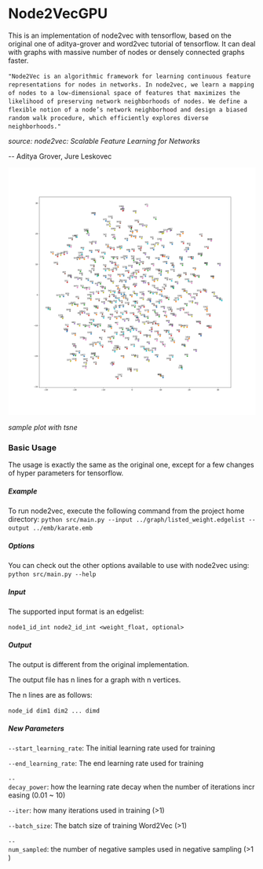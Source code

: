 # Node2VecGPU
This is an implementation of node2vec with tensorflow, based on the original one of aditya-grover and word2vec tutorial of tensorflow. It can deal with graphs with massive number of nodes or densely connected graphs faster.

`"Node2Vec is an algorithmic framework for learning continuous feature representations for nodes in networks. In
node2vec, we learn a mapping of nodes to a low-dimensional space
of features that maximizes the likelihood of preserving network
neighborhoods of nodes. We define a flexible notion of a node’s
network neighborhood and design a biased random walk procedure,
which efficiently explores diverse neighborhoods."`

_source: node2vec: Scalable Feature Learning for Networks_

-- Aditya Grover, Jure Leskovec

![alt text](./tsne.png)

_sample plot with tsne_

### Basic Usage
The usage is exactly the same as the original one, except for a few changes of hyper parameters for tensorflow.
##### Example
To run node2vec, execute the following command from the project home directory:
`python src/main.py --input ../graph/listed_weight.edgelist --output ../emb/karate.emb`

##### Options
You can check out the other options available to use with node2vec using:
`python src/main.py --help`

##### Input
The supported input format is an edgelist:

`node1_id_int node2_id_int <weight_float, optional>`

##### Output
The output is different from the original implementation.

The output file has n lines for a graph with n vertices.

The n lines are as follows:

`node_id dim1 dim2 ... dimd`

##### New Parameters

`--start_learning_rate`: The initial learning rate used for training

`--end_learning_rate`: The end learning rate used for training

`--decay_power`: how the learning rate decay when the number of iterations increasing (0.01 ~ 10)

`--iter`: how many iterations used in training (>1)

`--batch_size`: The batch size of training Word2Vec (>1)

`--num_sampled`: the number of negative samples used in negative sampling (>1) 
